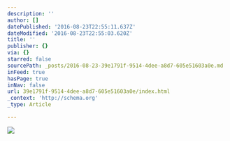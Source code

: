 ```yaml
---
description: ''
author: []
datePublished: '2016-08-23T22:55:11.637Z'
dateModified: '2016-08-23T22:55:03.620Z'
title: ''
publisher: {}
via: {}
starred: false
sourcePath: _posts/2016-08-23-39e1791f-9514-4dee-a8d7-605e51603a0e.md
inFeed: true
hasPage: true
inNav: false
url: 39e1791f-9514-4dee-a8d7-605e51603a0e/index.html
_context: 'http://schema.org'
_type: Article

---
```

![](https://the-grid-user-content.s3-us-west-2.amazonaws.com/d955d228-9610-4e08-99cc-73232452783a.jpg)